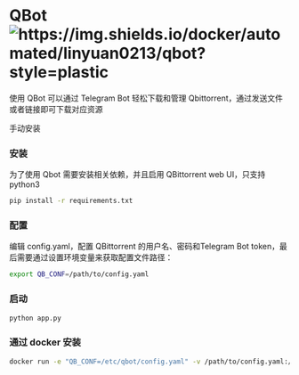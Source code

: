 # QBot   <img src="https://img.shields.io/docker/automated/linyuan0213/qbot?style=plastic" alt="https://img.shields.io/docker/automated/linyuan0213/qbot?style=plastic"  />
使用 QBot 可以通过 Telegram Bot 轻松下载和管理 Qbittorrent，通过发送文件或者链接即可下载对应资源

手动安装

### 安装

为了使用 Qbot 需要安装相关依赖，并且启用 QBittorrent web UI，只支持python3

```sh
pip install -r requirements.txt
```

### 配置

编辑 config.yaml，配置 QBittorrent 的用户名、密码和Telegram Bot token，最后需要通过设置环境变量来获取配置文件路径：

```sh
export QB_CONF=/path/to/config.yaml
```

### 启动

```sh
python app.py
```

### 通过 docker 安装

```sh
docker run -e "QB_CONF=/etc/qbot/config.yaml" -v /path/to/config.yaml:/etc/qbot/config.yaml --name qbot linyuan0213/qbot:latest
```

